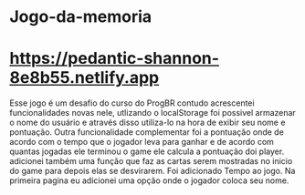 # Jogo-da-memoria
# https://pedantic-shannon-8e8b55.netlify.app 

Esse jogo é um desafio do curso do ProgBR contudo acrescentei funcionalidades novas nele, utlizando o localStorage foi possivel armazenar o nome do usuário
e através disso utiliza-lo na hora de exibir seu nome e pontuação.
Outra funcionalidade complementar foi a pontuação onde de acordo com o tempo que o jogador leva para ganhar e de acordo com quantas jogadas ele terminou o game
ele calcula a pontuação doi player.
adicionei também uma função que faz as cartas serem mostradas no inicio do game para depois elas se desvirarem.
Foi adicionado Tempo ao jogo.
Na primeira pagina eu adicionei uma opção onde o jogador coloca seu nome.


